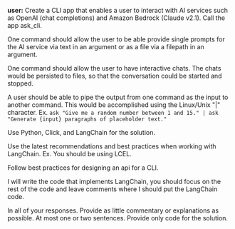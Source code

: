 **user:**
Create a CLI app that enables a user to interact with AI services such as OpenAI (chat completions) and Amazon Bedrock (Claude v2.1). Call the app ask_cli.

One command should allow the user to be able provide single prompts for the AI service via text in an argument or as a file via a filepath in an argument.

One command should allow the user to have interactive chats. The chats would be persisted to files, so that the conversation could be started and stopped.

A user should be able to pipe the output from one command as the input to another command. This would be accomplished using the Linux/Unix "|" character. Ex. `ask "Give me a random number between 1 and 15." | ask "Generate {input} paragraphs of placeholder text."`

Use Python, Click, and LangChain for the solution.

Use the latest recommendations and best practices when working with LangChain. Ex. You should be using LCEL.

Follow best practices for designing an api for a CLI.

I will write the code that implements LangChain, you should focus on the rest of the code and leave comments where I should put the LangChain code.

In all of your responses. Provide as little commentary or explanations as possible. At most one or two sentences. Provide only code for the solution.

